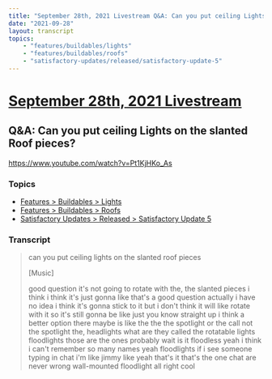 ```yaml
---
title: "September 28th, 2021 Livestream Q&A: Can you put ceiling Lights on the slanted Roof pieces?"
date: "2021-09-28"
layout: transcript
topics:
    - "features/buildables/lights"
    - "features/buildables/roofs"
    - "satisfactory-updates/released/satisfactory-update-5"
---
```

# [September 28th, 2021 Livestream](../2021-09-28.md)
## Q&A: Can you put ceiling Lights on the slanted Roof pieces?
https://www.youtube.com/watch?v=Pt1KjHKo_As

### Topics
* [Features > Buildables > Lights](../topics/features/buildables/lights.md)
* [Features > Buildables > Roofs](../topics/features/buildables/roofs.md)
* [Satisfactory Updates > Released > Satisfactory Update 5](../topics/satisfactory-updates/released/satisfactory-update-5.md)

### Transcript

> can you put ceiling lights on the slanted roof pieces
>
> [Music]
>
> good question it's not going to rotate with the, the slanted pieces i think i think it's just gonna like that's a good question actually i have no idea i think it's gonna stick to it but i don't think it will like rotate with it so it's still gonna be like just you know straight up i think a better option there maybe is like the the the spotlight or the call not the spotlight the, headlights what are they called the rotatable lights floodlights those are the ones probably wait is it floodless yeah i think i can't remember so many names yeah floodlights if i see someone typing in chat i'm like jimmy like yeah that's it that's the one chat are never wrong wall-mounted floodlight all right cool
